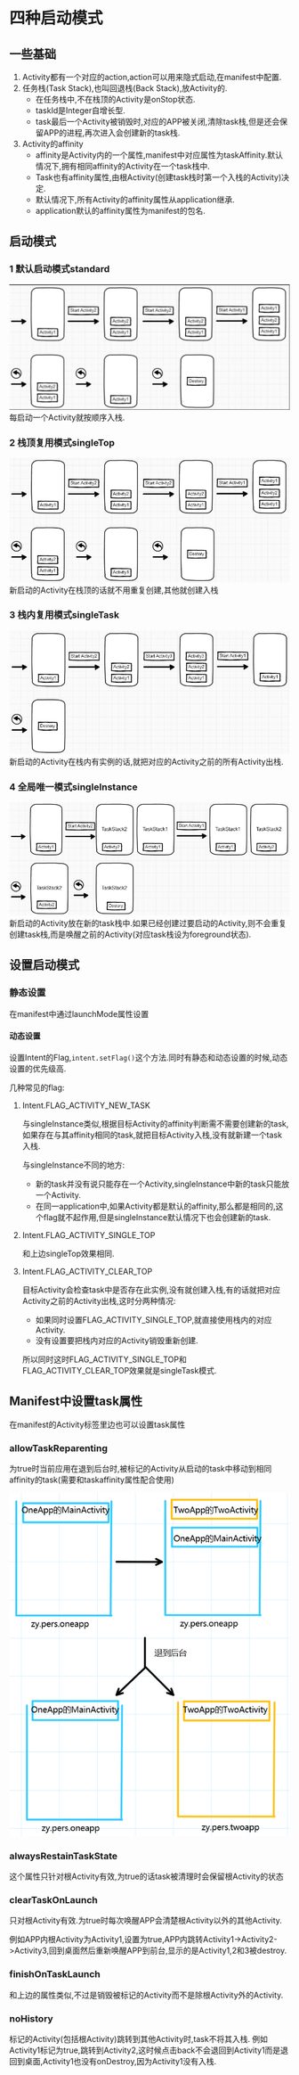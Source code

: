 # 四种启动模式
## 一些基础
1. Activity都有一个对应的action,action可以用来隐式启动,在manifest中配置.
2.  任务栈(Task Stack),也叫回退栈(Back Stack),放Activity的. 
    * 在任务栈中,不在栈顶的Activity是onStop状态.
    * taskId是Integer自增长型.
    * task最后一个Activity被销毁时,对应的APP被关闭,清除task栈,但是还会保留APP的进程,再次进入会创建新的task栈.
3. Activity的affinity
    * affinity是Activity内的一个属性,manifest中对应属性为taskAffinity.默认情况下,拥有相同affinity的Activity在一个task栈中.
    * Task也有affinity属性,由根Activity(创建task栈时第一个入栈的Activity)决定.
    * 默认情况下,所有Activity的affinity属性从application继承.
    * application默认的affinity属性为manifest的包名.
## 启动模式
### 1 默认启动模式standard
![standatd](../../../../images/Activity启动模式-standard.png)
每启动一个Activity就按顺序入栈.
### 2 栈顶复用模式singleTop
![singleTop](../../../../images/Activity启动模式-singleTop.jpg)
新启动的Activity在栈顶的话就不用重复创建,其他就创建入栈
### 3 栈内复用模式singleTask
![singleTask](../../../../images/Activity启动模式-singleTask.jpg)
新启动的Activity在栈内有实例的话,就把对应的Activity之前的所有Activity出栈.
### 4 全局唯一模式singleInstance
![singleInstance](../../../../images/Activity启动模式-singleInstance.jpg)
新启动的Activity放在新的task栈中.如果已经创建过要启动的Activity,则不会重复创建task栈,而是唤醒之前的Activity(对应task栈设为foreground状态).
## 设置启动模式
### 静态设置
在manifest中通过launchMode属性设置
#### 动态设置
设置Intent的Flag,```intent.setFlag()```这个方法.同时有静态和动态设置的时候,动态设置的优先级高.

几种常见的flag:
1. Intent.FLAG_ACTIVITY_NEW_TASK

    与singleInstance类似,根据目标Activity的affinity判断需不需要创建新的task,如果存在与其affinity相同的task,就把目标Activity入栈,没有就新建一个task入栈.

    与singleInstance不同的地方:
    * 新的task并没有说只能存在一个Activity,singleInstance中新的task只能放一个Activity.
    * 在同一application中,如果Activity都是默认的affinity,那么都是相同的,这个flag就不起作用,但是singleInstance默认情况下也会创建新的task.
2. Intent.FLAG_ACTIVITY_SINGLE_TOP

    和上边singleTop效果相同.
3. Intent.FLAG_ACTIVITY_CLEAR_TOP
    
    目标Activity会检查task中是否存在此实例,没有就创建入栈,有的话就把对应Activity之前的Activity出栈,这时分两种情况:
    * 如果同时设置FLAG_ACTIVITY_SINGLE_TOP,就直接使用栈内的对应Activity.
    * 没有设置要把栈内对应的Activity销毁重新创建.

    所以同时这时FLAG_ACTIVITY_SINGLE_TOP和FLAG_ACTIVITY_CLEAR_TOP效果就是singleTask模式.

## Manifest中设置task属性
在manifest的Activity标签里边也可以设置task属性
### allowTaskReparenting
为true时当前应用在退到后台时,被标记的Activity从启动的task中移动到相同affinity的task(需要和taskaffinity属性配合使用)

![allowTaskReparenting](../../../../images/Activity启动模式-allowTaskReparenting.jpg)

### alwaysRestainTaskState
这个属性只针对根Activity有效,为true的话task被清理时会保留根Activity的状态

### clearTaskOnLaunch
只对根Activity有效.为true时每次唤醒APP会清楚根Activity以外的其他Activity.

例如APP内根Activity为Activity1,设置为true,APP内跳转Activity1->Activity2->Activity3,回到桌面然后重新唤醒APP到前台,显示的是Activity1,2和3被destroy.

### finishOnTaskLaunch
和上边的属性类似,不过是销毁被标记的Activity而不是除根Activity外的Activity.

### noHistory
标记的Activity(包括根Activity)跳转到其他Activity时,task不将其入栈.
例如Activity1标记为true,跳转到Activity2,这时候点击back不会退回到Activity1而是退回到桌面,Activity1也没有onDestroy,因为Activity1没有入栈.
    
